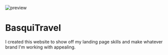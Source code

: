 ![preview](https://user-images.githubusercontent.com/68734202/132258714-ae2343fd-b3ea-4e2d-9e22-1f178b57f83e.png)
# BasquiTravel

I created this website to show off my landing page skills and make whatever brand I'm working with appealing.
